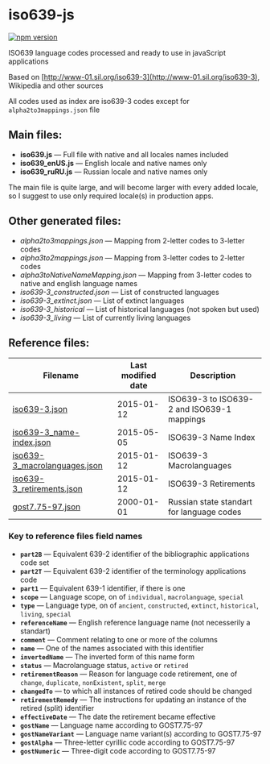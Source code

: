 iso639-js
=========

[![npm version](https://badge.fury.io/js/iso639-js.svg)](https://badge.fury.io/js/iso639-js)

ISO639 language codes processed and ready to use in javaScript applications

Based on [http://www-01.sil.org/iso639-3](http://www-01.sil.org/iso639-3), Wikipedia and other sources

All codes used as index are iso639-3 codes except for `alpha2to3mappings.json` file


Main files:
-----------

- **iso639.js** — Full file with native and all locales names included
- **iso639_enUS.js** — English locale and native names only
- **iso639_ruRU.js** — Russian locale and native names only

The main file is quite large, and will become larger with every added locale, so I suggest to use only required locale(s) in production apps.


Other generated files:
----------------------    

- *alpha2to3mappings.json* — Mapping from 2-letter codes to 3-letter codes
- *alpha3to2mappings.json* — Mapping from 3-letter codes to 2-letter codes
- *alpha3toNativeNameMapping.json* — Mapping from 3-letter codes to native and english language names
- *iso639-3_constructed.json* — List of constructed languages
- *iso639-3_extinct.json* — List of extinct languages
- *iso639-3_historical* — List of historical languages (not spoken but used)
- *iso639-3_living* — List of currently living languages


Reference files:
----------------
|Filename|Last modified date|Description|
|--------|------------------|-----------|
|[iso639-3.json](reference/iso639-3.json)|2015-01-12|ISO639-3 to ISO639-2 and ISO639-1 mappings|
|[iso639-3_name-index.json](reference/iso639-3_name-index.json)|2015-05-05|ISO639-3 Name Index|
|[iso639-3_macrolanguages.json](reference/iso639-3_macrolanguages.json)|2015-01-12|ISO639-3 Macrolanguages|
|[iso639-3_retirements.json](reference/iso639-3_retirements.json)|2015-01-12|ISO639-3 Retirements|
|[gost7.75-97.json](reference/gost7.75-97.json)|2000-01-01|Russian state standart for language codes|

### Key to reference files field names

- **`part2B`** — Equivalent 639-2 identifier of the bibliographic applications code set
- **`part2T`** — Equivalent 639-2 identifier of the terminology applications code
- **`part1`** — Equivalent 639-1 identifier, if there is one    
- **`scope`** — Language scope, on of `individual`, `macrolanguage`, `special`
- **`type`** — Language type, on of `ancient`, `constructed`, `extinct`, `historical`, `living`, `special`
- **`referenceName`** — English reference language name (not necesserily a standart)
- **`comment`** — Comment relating to one or more of the columns
- **`name`** — One of the names associated with this identifier
- **`invertedName`** — The inverted form of this name form
- **`status`** — Macrolanguage status, `active` or `retired`
- **`retirementReason`** — Reason for language code retirement, one of `change`, `duplicate`, `nonExistent`, `split`, `merge`
- **`changedTo`** — to which all instances of retired code should be changed
- **`retirementRemedy`** — The instructions for updating an instance of the retired (split) identifier
- **`effectiveDate`** — The date the retirement became effective
- **`gostName`** — Language name according to GOST7.75-97
- **`gostNameVariant`** — Language name variant(s) according to GOST7.75-97
- **`gostAlpha`** — Three-letter cyrillic code according to GOST7.75-97
- **`gostNumeric`** — Three-digit code according to GOST7.75-97
